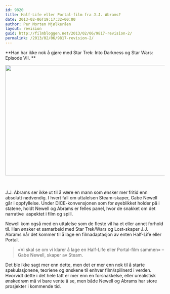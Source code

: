 ```yaml
---
id: 9820
title: Half-Life eller Portal-film fra J.J. Abrams?
date: 2013-02-06T19:17:32+00:00
author: Per Morten Mjølkeråen
layout: revision
guid: http://filmbloggen.net/2013/02/06/9817-revision-2/
permalink: /2013/02/06/9817-revision-2/
---
```

**Han har ikke nok å gjøre med Star Trek: Into Darkness og Star Wars: Episode VII. **

<a href="http://filmbloggen.net/?attachment_id=9818" rel="attachment wp-att-9818"><img class="alignnone size-full wp-image-9818" src="http://filmbloggen.net/wp-content/uploads//2013/02/jjgabe530.jpg" alt="" width="530" height="349" /></a>

&nbsp;

J.J. Abrams ser ikke ut til å være en mann som ønsker mer fritid enn absolutt nødvendig. I hvert fall om uttalelsen Steam-skaper, Gabe Newell går i oppfyllelse. Under DICE-konvensjonen som for øyeblikket holder på i statene, holdt Newell og Abrams er felles panel, hvor de snakket om det narrative  aspektet i film og spill.

Newell kom også med en uttalelse som de fleste vil ha et eller annet forhold til. Han ønsker et samarbeid med Star Trek/Wars og Lost-skaper J.J. Abrams når det kommer til å lage en filmadaptasjon av enten Half-Life eller Portal.

> &laquo;Vi skal se om vi klarer å lage en Half-Life eller Portal-film sammen&raquo; &#8211; Gabe Newell, skaper av Steam.

Det ble ikke sagt mer enn dette, men det er mer enn nok til å starte spekulasjonene, teoriene og ønskene til enhver film/spillnerd i verden. Hvorvidt dette i det hele tatt er mer enn en forsnakkelse, eller urealistisk ønskedrøm må vi bare vente å se, men både Newell og Abrams har store prosjekter i kommende tid.